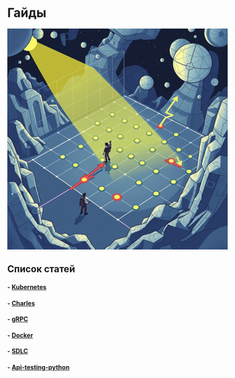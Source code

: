 # <div class="animate__animated animate__bounce">Гайды</div>
<link rel="stylesheet" href="https://cdnjs.cloudflare.com/ajax/libs/animate.css/4.1.1/animate.min.css">

 ![Мой аватар](images/gd.png)

## Список статей
#### - [Kubernetes](kuber.md)
#### - [Charles](charles.md)
#### - [gRPC](gRPC.md)
#### - [Docker](docker.md)
#### - [SDLC](sdlc.md)
#### - [Api-testing-python](api_testing_python.md)
